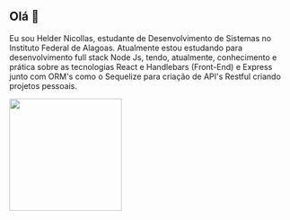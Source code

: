 ## Olá 👋

Eu sou Helder Nicollas, estudante de Desenvolvimento de Sistemas no Instituto Federal de Alagoas. Atualmente estou estudando para desenvolvimento full stack Node Js, tendo, atualmente, conhecimento e prática sobre as tecnologias React e Handlebars (Front-End) e Express junto com ORM's como o Sequelize para criação de API's Restful criando projetos pessoais.

<div>
  <img width="200" src="https://github-readme-stats.vercel.app/api?username=Helder-programer&show_icons=true&theme=dracula"/>
</div>
